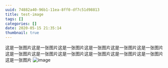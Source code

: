 ```yaml
---
uuid: 74882a40-96b1-11ea-8ff0-df7c51d98813
title: test-image
tags: []
categories: []
date: 2020-05-15 21:35:14
thumbnail: true
---
```



这是一张图片这是一张图片这是一张图片这是一张图片这是一张图片这是一张图片这是一张图片这是一张图片这是一张图片这是一张图片这是一张图片这是一张图片这是一张图片
![image](https://cdn.jsdelivr.net/gh/shijf/shijf.github.io/images/1589549935725.png)
